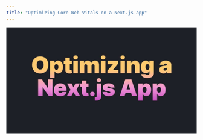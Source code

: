 ```yaml
---
title: "Optimizing Core Web Vitals on a Next.js app"
---
```


![](/images/nextjs-casestudy-1280w.jpg)
